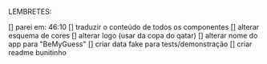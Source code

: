 LEMBRETES:

[] parei em: 46:10
[] traduzir o conteúdo de todos os componentes
[] alterar esquema de cores
[] alterar logo (usar da copa do qatar)
[] alterar nome do app para "BeMyGuess"
[] criar data fake para tests/demonstração
[] criar readme bunitinho
